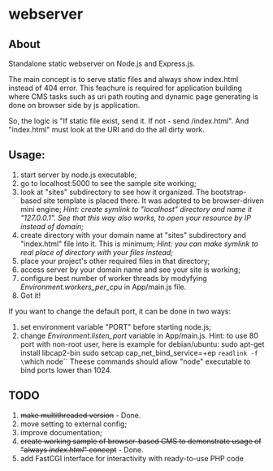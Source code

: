 # webserver
## About
Standalone static webserver on Node.js and Express.js.

The main concept is to serve static files and always show index.html instead of 404 error. This feachure is required for application building where CMS tasks such as uri path routing and dynamic page generating is done on browser side by js application.

So, the logic is "If static file exist, send it. If not - send /index.html". And "index.html" must look at the URI and do the all dirty work.

## Usage:
1) start server by node.js executable;
2) go to localhost:5000 to see the sample site working;
3) look at "sites" subdirectory to see how it organized. The bootstrap-based site template is placed there. It was adopted to be browser-driven mini engine;
*Hint: create symlink to "localhost" directory and name it "127.0.0.1". See that this way also works, to open your resource by IP instead of domain;*
4) create directory with your domain name at "sites" subdirectory and "index.html" file into it. This is minimum;
*Hint: you can make symlink to real place of directory with your files instead;*
5) place your project's other required files in that directory;
6) access server by your domain name and see your site is working;
7) configure best number of worker threads by modyfying *Environment.workers_per_cpu* in App/main.js file.
8) Got it!

If you want to change the default port, it can be done in two ways:
1) set environment variable "PORT" before starting node.js;
2) change *Environment.listen_port* variable in App/main.js.
Hint: to use 80 port with non-root user, here is example for debian/ubuntu:
sudo apt-get install libcap2-bin
sudo setcap cap_net_bind_service=+ep `readlink -f \`which node\``
Theese commands should allow "node" executable to bind ports lower than 1024.


## TODO
1) <del>make multithreaded version</del> - Done.
2) move setting to external config;
3) improve documentation;
4) <del>create working sample of browser-based CMS to demonstrate usage of "always *index.html*" concept</del> - Done.
5) add FastCGI interface for interactivity with ready-to-use PHP code
